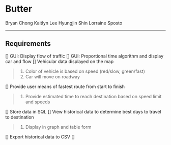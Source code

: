 Butter
=======

Bryan Chong
Kaitlyn Lee
Hyungjin Shin
Lorraine Sposto

-------

Requirements
-------


[] GUI: Display flow of traffic
[] GUI: Proportional time algorithm and display car and flow
[] Vehicular data displayed on the map
> 1. Color of vehicle is based on speed (red/slow, green/fast)
> 2. Car will move on roadway 

[] Provide user means of fastest route from start to finish
> 1. Provide estimated time to reach destination based on speed limit and speeds

[] Store data in SQL
[] View historical data to determine best days to travel to destination
> 1. Display in graph and table form

[] Export historical data to CSV
[]


